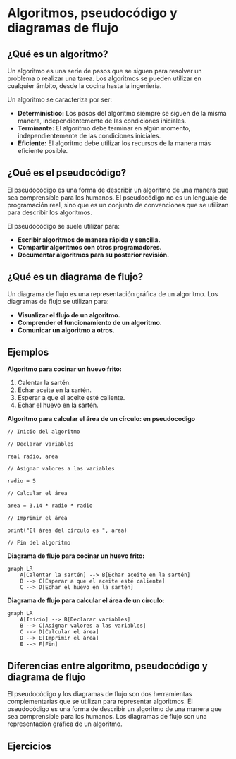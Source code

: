 # Algoritmos, pseudocódigo y diagramas de flujo

## ¿Qué es un algoritmo?

Un algoritmo es una serie de pasos que se siguen para resolver un problema o realizar una tarea. Los algoritmos se pueden utilizar en cualquier ámbito, desde la cocina hasta la ingeniería.

Un algoritmo se caracteriza por ser:

* **Determinístico:** Los pasos del algoritmo siempre se siguen de la misma manera, independientemente de las condiciones iniciales.
* **Terminante:** El algoritmo debe terminar en algún momento, independientemente de las condiciones iniciales.
* **Eficiente:** El algoritmo debe utilizar los recursos de la manera más eficiente posible.

## ¿Qué es el pseudocódigo?

El pseudocódigo es una forma de describir un algoritmo de una manera que sea comprensible para los humanos. El pseudocódigo no es un lenguaje de programación real, sino que es un conjunto de convenciones que se utilizan para describir los algoritmos.

El pseudocódigo se suele utilizar para:

* **Escribir algoritmos de manera rápida y sencilla.**
* **Compartir algoritmos con otros programadores.**
* **Documentar algoritmos para su posterior revisión.**

## ¿Qué es un diagrama de flujo?

Un diagrama de flujo es una representación gráfica de un algoritmo. Los diagramas de flujo se utilizan para:

* **Visualizar el flujo de un algoritmo.**
* **Comprender el funcionamiento de un algoritmo.**
* **Comunicar un algoritmo a otros.**

## Ejemplos

**Algoritmo para cocinar un huevo frito:**
1. Calentar la sartén.
2. Echar aceite en la sartén.
3. Esperar a que el aceite esté caliente.
4. Echar el huevo en la sartén.

**Algoritmo para calcular el área de un círculo: en pseudocodigo**
```
// Inicio del algoritmo

// Declarar variables

real radio, area

// Asignar valores a las variables

radio = 5

// Calcular el área

area = 3.14 * radio * radio

// Imprimir el área

print("El área del círculo es ", area)

// Fin del algoritmo
```

**Diagrama de flujo para cocinar un huevo frito:**
```mermaid
graph LR
    A[Calentar la sartén] --> B[Echar aceite en la sartén]
    B --> C[Esperar a que el aceite esté caliente]
    C --> D[Echar el huevo en la sartén]
```

**Diagrama de flujo para calcular el área de un círculo:**
```mermaid
graph LR
    A[Inicio] --> B[Declarar variables]
    B --> C[Asignar valores a las variables]
    C --> D[Calcular el área]
    D --> E[Imprimir el área]
    E --> F[Fin]
```

## Diferencias entre algoritmo, pseudocódigo y diagrama de flujo
El pseudocódigo y los diagramas de flujo son dos herramientas complementarias que se utilizan para representar algoritmos. El pseudocódigo es una forma de describir un algoritmo de una manera que sea comprensible para los humanos. Los diagramas de flujo son una representación gráfica de un algoritmo.

## Ejercicios
